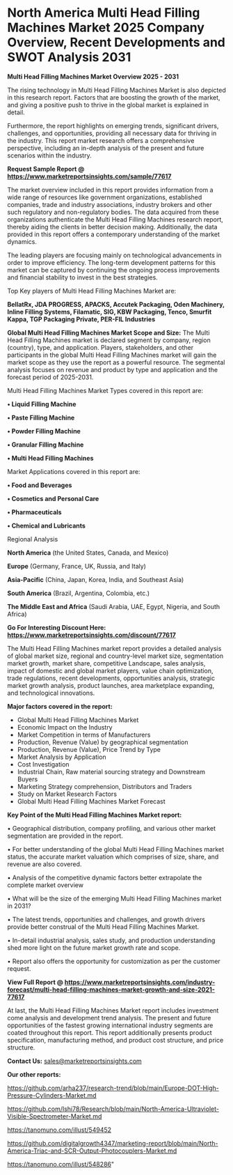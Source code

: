 # North America Multi Head Filling Machines Market 2025 Company Overview, Recent Developments and SWOT Analysis 2031

<Strong> Multi Head Filling Machines Market Overview 2025 - 2031</strong>

The rising technology in Multi Head Filling Machines Market is also depicted in this research report. Factors that are boosting the growth of the market, and giving a positive push to thrive in the global market is explained in detail.

Furthermore, the report highlights on emerging trends, significant drivers, challenges, and opportunities, providing all necessary data for thriving in the industry. This report market research offers a comprehensive perspective, including an in-depth analysis of the present and future scenarios within the industry.

<strong>Request Sample Report @ <a href=https://www.marketreportsinsights.com/sample/77617>https://www.marketreportsinsights.com/sample/77617</a></strong>

The market overview included in this report provides information from a wide range of resources like government organizations, established companies, trade and industry associations, industry brokers and other such regulatory and non-regulatory bodies. The data acquired from these organizations authenticate the Multi Head Filling Machines research report, thereby aiding the clients in better decision making. Additionally, the data provided in this report offers a contemporary understanding of the market dynamics.

The leading players are focusing mainly on technological advancements in order to improve efficiency. The long-term development patterns for this market can be captured by continuing the ongoing process improvements and financial stability to invest in the best strategies.

Top Key players of Multi Head Filling Machines Market are:

<strong>BellatRx, JDA PROGRESS, APACKS, Accutek Packaging, Oden Machinery, Inline Filling Systems, Filamatic, SIG, KBW Packaging, Tenco, Smurfit Kappa, TGP Packaging Private, PER-FIL Industries</strong>

<strong><b>Global Multi Head Filling Machines Market Scope and Size:</b></strong>
The Multi Head Filling Machines market is declared segment by company, region (country), type, and application. Players, stakeholders, and other participants in the global Multi Head Filling Machines market will gain the market scope as they use the report as a powerful resource. The segmental analysis focuses on revenue and product by type and application and the forecast period of 2025-2031.

Multi Head Filling Machines Market Types covered in this report are:

<strong>• Liquid Filling Machine

• Paste Filling Machine

• Powder Filling Machine

• Granular Filling Machine

• Multi Head Filling Machines</strong>

Market Applications covered in this report are:

<strong>• Food and Beverages

• Cosmetics and Personal Care

• Pharmaceuticals

• Chemical and Lubricants</strong> 

Regional Analysis

<strong>North America</strong> (the United States, Canada, and Mexico)

<strong>Europe</strong> (Germany, France, UK, Russia, and Italy)

<strong>Asia-Pacific</strong> (China, Japan, Korea, India, and Southeast Asia)

<strong>South America</strong> (Brazil, Argentina, Colombia, etc.)

<strong>The Middle East and Africa</strong> (Saudi Arabia, UAE, Egypt, Nigeria, and South Africa)

<strong>Go For Interesting Discount Here: <a href=https://www.marketreportsinsights.com/discount/77617>https://www.marketreportsinsights.com/discount/77617</a></strong>

The Multi Head Filling Machines market report provides a detailed analysis of global market size, regional and country-level market size, segmentation market growth, market share, competitive Landscape, sales analysis, impact of domestic and global market players, value chain optimization, trade regulations, recent developments, opportunities analysis, strategic market growth analysis, product launches, area marketplace expanding, and technological innovations.

<strong><b>Major factors covered in the report:</b></strong>
<ul>
  <li>Global Multi Head Filling Machines Market </li>
  <li>Economic Impact on the Industry</li>
  <li>Market Competition in terms of Manufacturers</li>
  <li>Production, Revenue (Value) by geographical segmentation</li>
  <li>Production, Revenue (Value), Price Trend by Type</li>
  <li>Market Analysis by Application</li>
  <li>Cost Investigation</li>
  <li>Industrial Chain, Raw material sourcing strategy and Downstream Buyers</li>
  <li>Marketing Strategy comprehension, Distributors and Traders</li>
  <li>Study on Market Research Factors</li>
  <li>Global Multi Head Filling Machines Market Forecast</li>
</ul>

<strong><b>Key Point of the Multi Head Filling Machines Market report:</b></strong>

• Geographical distribution, company profiling, and various other market segmentation are provided in the report.

• For better understanding of the global Multi Head Filling Machines market status, the accurate market valuation which comprises of size, share, and revenue are also covered.

• Analysis of the competitive dynamic factors better extrapolate the complete market overview

• What will be the size of the emerging Multi Head Filling Machines market in 2031?

• The latest trends, opportunities and challenges, and growth drivers provide better construal of the Multi Head Filling Machines Market.

• In-detail industrial analysis, sales study, and production understanding shed more light on the future market growth rate and scope.

• Report also offers the opportunity for customization as per the customer request.

<strong><b>View Full Report @ <a href=https://www.marketreportsinsights.com/industry-forecast/multi-head-filling-machines-market-growth-and-size-2021-77617>https://www.marketreportsinsights.com/industry-forecast/multi-head-filling-machines-market-growth-and-size-2021-77617</a></b></strong>


At last, the Multi Head Filling Machines Market report includes investment come analysis and development trend analysis. The present and future opportunities of the fastest growing international industry segments are coated throughout this report. This report additionally presents product specification, manufacturing method, and product cost structure, and price structure.

<strong>Contact Us:</strong>
sales@marketreportsinsights.com

<strong>Our other reports:</strong>

<a href=https://github.com/arha237/research-trend/blob/main/Europe-DOT-High-Pressure-Cylinders-Market.md>https://github.com/arha237/research-trend/blob/main/Europe-DOT-High-Pressure-Cylinders-Market.md</a>

<a href=https://github.com/Ishi78/Research/blob/main/North-America-Ultraviolet-Visible-Spectrometer-Market.md>https://github.com/Ishi78/Research/blob/main/North-America-Ultraviolet-Visible-Spectrometer-Market.md</a>

<a href=https://tanomuno.com/illust/549452>https://tanomuno.com/illust/549452</a>

<a href=https://github.com/digitalgrowth4347/marketing-report/blob/main/North-America-Triac-and-SCR-Output-Photocouplers-Market.md>https://github.com/digitalgrowth4347/marketing-report/blob/main/North-America-Triac-and-SCR-Output-Photocouplers-Market.md</a>

<a href=https://tanomuno.com/illust/548286>https://tanomuno.com/illust/548286</a>"
